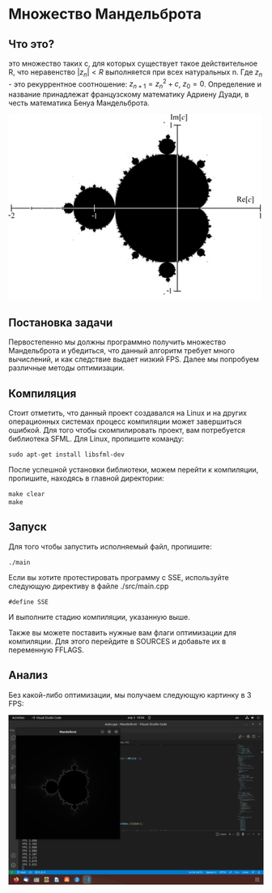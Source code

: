 # Множество Мандельброта

## Что это?

это множество таких c, для которых существует такое действительное R, что неравенство $| z_n | < R$ выполняется при всех натуральных n. Где $z_n$ - это рекуррентное соотношение: $z_{n+1} = z_n^2 + c$, $z_0 = 0$. 
Определение и название принадлежат французскому математику Адриену Дуади, в честь математика Бенуа Мандельброта.


<img src=img/image.png width="500px"/>


## Постановка задачи

Первостепенно мы должны программно получить множество Мандельброта и убедиться, что данный алгоритм требует много вычислений, и как следствие выдает низкий FPS. Далее мы попробуем различные методы оптимизации. 

## Компиляция 

Стоит отметить, что данный проект создавался на Linux и на других операционных системах процесс компиляции может завершиться ошибкой. Для того чтобы скомпилировать проект, вам потребуется библиотека SFML. Для Linux, пропишите команду:
~~~
sudo apt-get install libsfml-dev
~~~

После успешной установки библиотеки, можем перейти к компиляции, пропишите, находясь в главной директории:
~~~
make clear
make    
~~~

## Запуск

Для того чтобы запустить исполняемый файл, пропишите:
~~~
./main
~~~

Если вы хотите протестировать программу с SSE, используйте следующую директиву в файле ./src/main.cpp
~~~
#define SSE
~~~

И выполните стадию компиляции, указанную выше. 

Также вы можете поставить нужные вам флаги оптимизации для компиляции. Для этого перейдите в SOURCES и добавьте их в переменную FFLAGS. 

## Анализ 

Без какой-либо оптимизации, мы получаем следующую картинку в 3 FPS:

<img src=img/NO_SSE.png width="1000px"/>
